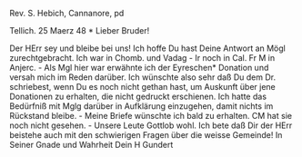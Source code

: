 Rev. S. Hebich, Cannanore, pd

 Tellich. 25 Maerz 48
 <Freitag>*
Lieber Bruder!

Der HErr sey und bleibe bei uns! Ich hoffe Du hast Deine Antwort an Mögl zurechtgebracht. Ich war in Chomb. und Vadag - Ir noch in Cal. Fr M in Anjerc. - Als Mgl hier war erwähnte ich der Eyreschen* Donation und versah mich im Reden darüber. Ich wünschte also sehr daß Du dem Dr. schriebest, wenn Du es noch nicht gethan hast, um Auskunft über jene Donationen zu erhalten, die nicht gedruckt erschienen. Ich hatte das Bedürfniß mit Mglg darüber in Aufklärung einzugehen, damit nichts im Rückstand bleibe. - Meine Briefe wünschte ich bald zu erhalten. CM hat sie noch nicht gesehen. - Unsere Leute Gottlob wohl. Ich bete daß Dir der HErr beistehe auch mit den schwierigen Fragen über die weisse Gemeinde! In Seiner Gnade und Wahrheit  Dein H Gundert

